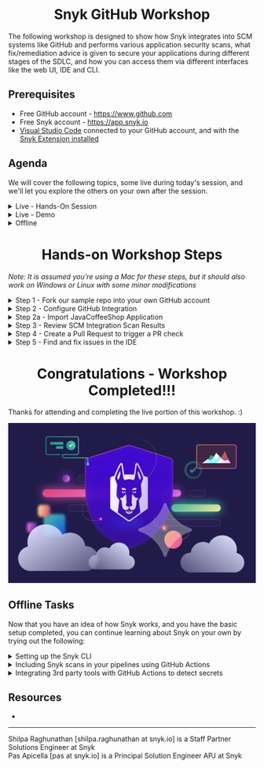 <h1 align="center">Snyk GitHub Workshop</h1>

The following workshop is designed to show how Snyk integrates into SCM systems like GitHub and performs various application security scans, what fix/remediation advice is given to secure your applications during different stages of the SDLC, and how you can access them via different interfaces like the web UI, IDE and CLI.

## Prerequisites

* Free GitHub account - https://www.github.com
* Free Snyk account  - https://app.snyk.io 
* [Visual Studio Code](https://code.visualstudio.com/download) connected to your GitHub account, and with the [Snyk Extension installed](https://github.com/snyk/vscode-extension?tab=readme-ov-file#install-the-extension)

## Agenda

We will cover the following topics, some live during today's session, and we'll let you explore the others on your own after the session.

<details>
  <summary>Live - Hands-On Session</summary>
  
- [ ] Setting up the SCM integration between GitHub and Snyk
- [ ] Importing a repo into Snyk and scanning in via the SCM integration
- [ ] Opening a PR to fix a Snyk Open Source vulnerability
- [ ] (TBD) Running Snyk in Codespaces to check out the IDE experience 
    
</details>

<details>
  <summary>Live - Demo</summary>
  
- [ ] Detecting and suggesting fixes for transitive dependencies via the IDE
- [ ] [_Enterprise-only_] Fix Code issues in the IDE using DeepCode AI Fix
- [ ] Prioritization using Risk scores
- [ ] [_Enterprise-only_] Using `Reachability` as an additional parameter to determine risk
- [ ] [_Enterprise-only_] Reporting to provide visibility and facilitate collaboration between Security and Dev teams
- [ ] [_Enterprise-only_] Creating an inventory of code-based assets and setting up policies for security coverage
- [ ] [_Enterprise-only_] Run-time based risk factors to provide better risk assessment for prioritization
    
</details>

<details>
  <summary>Offline</summary>

- [ ] Running Snyk in the IDE to detect and fix vulnerabilities  
- [ ] Set up the Snyk CLI
- [ ] Include Snyk scans in your CI/CD pipelines
- [ ] Integrate 3rd party tools like Nightfall AI (TBH), GitLeaks, and TruffleHog using GitHub Actions to detect secrets
    
</details>

<h1 align="center">Hands-on Workshop Steps</h1>

_Note: It is assumed you're using a Mac for these steps, but it should also work on Windows or Linux with some minor modifications_

<details>
<summary>Step 1 - Fork our sample repo into your own GitHub account</summary>

#### Sign in to your GitHub account

* Navigate to the following GitHub repo - https://github.com/boosef-snyk/JavaCoffeeShop
* Click on the "**Fork**" button
* Check the "**Owner**" field on the next page to ensure you are forking this repo to your personal GitHub account
* Click done

![](images/GH-workshop-1.png)

</details> 

<details>
<summary>Step 2 - Configure GitHub Integration</summary>

_NOTE: You may have already setup the GitHub integration on Snyk; in that case, go ahead and skip this step_

#### Login to https://app.snyk.io

* Sign up if you haven't already using your existing Google / GitHub / Bitbucket / Azure AD / Docker account
* Use the guided flow to set up the GitHub integration and grant Snyk access to all your public repos
* In Step 3 of the guided flow, you can select and import only the forked repo into Snyk 

![](images/GH-workshop-8.png)

* If you skipped the guided flow, navigate to Integrations -> Source Control -> GitHub

![](images/GH-workshop-5.png)

* Fill in your account credentials to connect your GitHub Account (if prompted).
* Now let's enable Code Scanning - you do that as follows:
  * Select Settings -> Snyk Code -> set "Enable Snyk Code" -> Save Changes

![](images/GH-workshop-3.png)

* Similarly, let's enable IaC Scanning - you do that as follows:
  * Select Settings -> Snyk IaC -> Enable "Detect Configuration files" -> Save Changes

![](images/GH-workshop-9.png)

</details> 

<details>
<summary>Step 2a - Import JavaCoffeeShop Application</summary>

#### Optional

_You can skip this if you followed the guided flow in the previous step._

* Now that Snyk is connected to your GitHub Account, import the repo into Snyk as a Project.
* Navigate to Projects menu option
* Click "**Add Project**" then select "**GitHub**"
* Click on the repo you forked
* The import should take about 3 minutes or so

![](images/GH-workshop-4-2.png)

</details>

<details>
<summary>Step 3 - Review SCM Integration Scan Results</summary>

* Once the import has completed, when you navigate to your Projects tab (from the sidebar), you should see something like this:

![](images/GH-workshop-4.png)

* Let's go ahead and click on pom.xml
* Here you will see all vulnerabilities including a dependency tree of where the vulnerabilities exist, with transitive dependencies also listed 

![](images/GH-workshop-6.png)

![](images/GH-workshop-7.png)

</details> 

<details>
<summary>Step 4 - Create a Pull Request to trigger a PR check</summary>

#### Navigate back to the list of Issues in the pom.xml

* Let's select an issue with a fix available (you should see a green button saying 'Fix this vulnerability')

![](images/GH-workshop-10.png)
  
* Click on the **Fix this vulnerability** button, and select the option to open a new PR on the next page (you'll need to scroll to the bottom of the page)
* This should take you to a new pull request that has been created in the JavaCoffeeShop repo

![](images/GH-workshop-12.png)

* Scroll to the bottom and you will see the `code/snyk`, `security/snyk`, and `license/snyk` checks running - congratulations, your SCM integration is working as expected!

![](images/GH-workshop-13.png)

* Once the tests complete running, you can click on the "**Details**" button next to them to view the scan report in the Snyk UI  

</details>

<details>
<summary>Step 5 - Find and fix issues in the IDE</summary> 

#### Switch to the Code section of your repository now 

* We are going to use Codespaces for this section of the workshop. Click on the green '**Code**' button and then '**Create codespace on main**"

![](images/GH-workshop-14.png)

* It will take anywhere between 2-5 minutes for the codespace to spin up and be fully set up. When you see the Snyk logo on the Extensions bar on the left, and status messages popping up on the right side of your screen, it is ready. 

![](images/GH-workshop-15.png)

* While waiting, switch to your Snyk dashboard, first click on your name in the bottom left of the sidebar, and then '**Account Settings**'
* Under '**General Settings**' you should see a field under '**API Token**' - create your API key and copy it

![](images/GH-workshop-19.png)

* If your Codespace is now ready, open the Command Palette (same as in VS Code - Cmd + Shift + P on Mac) and type `Snyk`
* Click on "**Snyk: Set Token**" and paste the copied API key when prompted

![](images/GH-workshop-16.png)

* You'll see the Snyk extension expand on the left if authentication is successful

![](images/GH-workshop-17.png)

* Click the "**Rescan**" button in the Snyk extension panel to start them - moving forward, scans will run automatically whenever you save changes. If you see the extension panel refresh and populate with results like in the image below, congratultions, you have set Snyk up in the IDE successfully!

![](images/GH-workshop-18.png)

* Under "**Open Source Security**," expand the results for your pom.xml and click on X
* You should see the following:
  * An editor window opens up the pom.xml with the yellow lightbulb icon next to the line where the vulnerability appears
  * A new tab with details of the vulnerability appears to the right of your editor
* Click on the yellow lightbulb icon, and a list of options appears
* Select the first option under "**Quick Fix**" - "xyz"
* Save your changes, and the scans should start running again automatically
* When the Open Source scan completes, you should see that there are now only X vulnerabilities, where there previously were Y - congratulations, you have found and fixed vulnerabilities right from your IDE!    
</details> 

<h1 align="center">Congratulations - Workshop Completed!!!</h1>

Thanks for attending and completing the live portion of this workshop. :) 

![](images/snyk-logo.png)

## Offline Tasks

Now that you have an idea of how Snyk works, and you have the basic setup completed, you can continue learning about Snyk on your own by trying out the following:

<details>
  <summary>Setting up the Snyk CLI</summary>
</details>

<details>
  <summary>Including Snyk scans in your pipelines using GitHub Actions</summary>
</details>

<details>
  <summary>Integrating 3rd party tools with GitHub Actions to detect secrets</summary>
  <details>
    <summary>GitLeaks</summary>
  </details>
  <details>
    <summary>TruffleHog</summary>
  </details>
</details>

## Resources

-

<hr />

Shilpa Raghunathan [shilpa.raghunathan at snyk.io] is a Staff Partner Solutions Engineer at Snyk <br />
Pas Apicella [pas at snyk.io] is a Principal Solution Engineer APJ at Snyk
